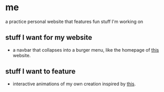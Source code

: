 # me
a practice personal website that features fun stuff I'm working on

## stuff I want for my website
* a navbar that collapses into a burger menu, like the homepage of [this](https://www.teachersguild.org) website.

## stuff I want to feature
* interactive animations of my own creation inspired by [this](https://p5js.org/examples/simulate-flocking.html).
